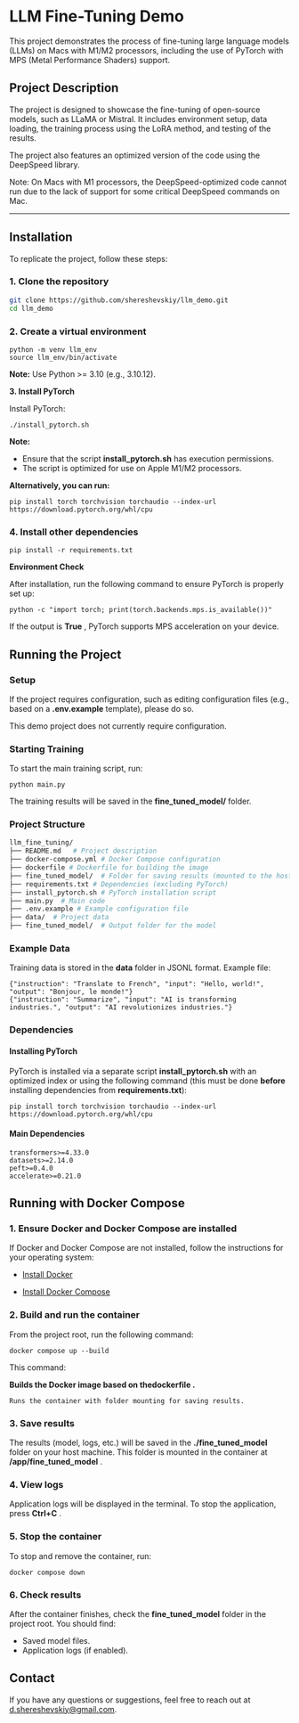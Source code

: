 # ****LLM Fine-Tuning Demo****

This project demonstrates the process of fine-tuning large language models (LLMs) on Macs with M1/M2 processors, including the use of PyTorch with MPS (Metal Performance Shaders) support.

## ****Project Description****

The project is designed to showcase the fine-tuning of open-source models, such as LLaMA or Mistral. It includes environment setup, data loading, the training process using the LoRA method, and testing of the results.

The project also features an optimized version of the code using the DeepSpeed library.

Note: On Macs with M1 processors, the DeepSpeed-optimized code cannot run due to the lack of support for some critical DeepSpeed commands on Mac.

---

## **Installation**

To replicate the project, follow these steps:

### **1. Clone the repository**

```bash
git clone https://github.com/shereshevskiy/llm_demo.git
cd llm_demo
```

### **2. Create a virtual environment**

```
python -m venv llm_env
source llm_env/bin/activate
```

**Note:** Use Python >= 3.10 (e.g., 3.10.12).

**3. Install PyTorch**

Install PyTorch:

```
./install_pytorch.sh
```

**Note:**

* Ensure that the script **install_pytorch.sh** has execution permissions.
* The script is optimized for use on Apple M1/M2 processors.

**Alternatively, you can run:**

```
pip install torch torchvision torchaudio --index-url https://download.pytorch.org/whl/cpu
```

### **4. Install other dependencies**

```
pip install -r requirements.txt
```

**Environment Check**

After installation, run the following command to ensure PyTorch is properly set up:

```
python -c "import torch; print(torch.backends.mps.is_available())"
```

If the output is  **True** , PyTorch supports MPS acceleration on your device.

## **Running the Project**

### **Setup**

If the project requires configuration, such as editing configuration files (e.g., based on a **.env.example** template), please do so.

This demo project does not currently require configuration.

### **Starting Training**

To start the main training script, run:

```
python main.py
```

The training results will be saved in the **fine_tuned_model/** folder.

### **Project Structure**

```bash
llm_fine_tuning/   
├── README.md   # Project description
├── docker-compose.yml # Docker Compose configuration
├── dockerfile # Dockerfile for building the image   
├── fine_tuned_model/  # Folder for saving results (mounted to the host)   
├── requirements.txt # Dependencies (excluding PyTorch)   
├── install_pytorch.sh # PyTorch installation script   
├── main.py  # Main code   
├── .env.example # Example configuration file   
├── data/  # Project data   
├── fine_tuned_model/  # Output folder for the model   
```

### **Example Data**

Training data is stored in the **data** folder in JSONL format. Example file:

```
{"instruction": "Translate to French", "input": "Hello, world!", "output": "Bonjour, le monde!"}
{"instruction": "Summarize", "input": "AI is transforming industries.", "output": "AI revolutionizes industries."}
```

### **Dependencies**

#### **Installing PyTorch**

PyTorch is installed via a separate script **install_pytorch.sh** with an optimized index or using the following command (this must be done **before** installing dependencies from **requirements.txt**):

```
pip install torch torchvision torchaudio --index-url https://download.pytorch.org/whl/cpu
```

#### **Main Dependencies**

```
transformers>=4.33.0
datasets>=2.14.0
peft>=0.4.0
accelerate>=0.21.0
```

## **Running with Docker Compose**

### **1. Ensure Docker and Docker Compose are installed**

If Docker and Docker Compose are not installed, follow the instructions for your operating system:

* [Install Docker](https://docs.docker.com/get-docker/)

* [Install Docker Compose](https://docs.docker.com/compose/install/)

### **2. Build and run the container**

From the project root, run the following command:

```
docker compose up --build
```

This command:

 **Builds the Docker image based on thedockerfile .**

    Runs the container with folder mounting for saving results.

### **3. Save results**

The results (model, logs, etc.) will be saved in the **./fine_tuned_model** folder on your host machine. This folder is mounted in the container at  **/app/fine_tuned_model** .

### **4. View logs**

Application logs will be displayed in the terminal. To stop the application, press  **Ctrl+C** .

### **5. Stop the container**

To stop and remove the container, run:

```
docker compose down
```

### **6. Check results**

After the container finishes, check the **fine_tuned_model** folder in the project root. You should find:

* Saved model files.
* Application logs (if enabled).

## **Contact**

If you have any questions or suggestions, feel free to reach out at [d.shereshevskiy@gmail.com](mailto:d.shereshevskiy@gmail.com).
